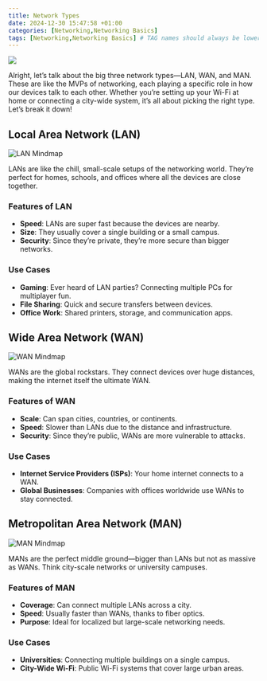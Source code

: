 ```yaml
---
title: Network Types
date: 2024-12-30 15:47:58 +01:00
categories: [Networking,Networking Basics]
tags: [Networking,Networking Basics] # TAG names should always be lowercase
---
```


![](https://raw.githubusercontent.com/secusavvy/secusavvy.github.io/refs/heads/master/assets/Posts_img/Networking/2/Types%20of%20Network.png)  

Alright, let’s talk about the big three network types—LAN, WAN, and MAN. These are like the MVPs of networking, each playing a specific role in how our devices talk to each other. Whether you’re setting up your Wi-Fi at home or connecting a city-wide system, it’s all about picking the right type. Let’s break it down!

## Local Area Network (LAN)  

![LAN Mindmap](https://raw.githubusercontent.com/secusavvy/secusavvy.github.io/refs/heads/master/assets/Posts_img/Networking/2/Local%20Area%20Network%20(LAN).png)  

LANs are like the chill, small-scale setups of the networking world. They’re perfect for homes, schools, and offices where all the devices are close together.  

### Features of LAN  
- **Speed**: LANs are super fast because the devices are nearby.  
- **Size**: They usually cover a single building or a small campus.  
- **Security**: Since they’re private, they’re more secure than bigger networks.  

### Use Cases  
- **Gaming**: Ever heard of LAN parties? Connecting multiple PCs for multiplayer fun.  
- **File Sharing**: Quick and secure transfers between devices.  
- **Office Work**: Shared printers, storage, and communication apps.  

## Wide Area Network (WAN)  

![WAN Mindmap](https://raw.githubusercontent.com/secusavvy/secusavvy.github.io/refs/heads/master/assets/Posts_img/Networking/2/Wide%20Area%20Network%20(WAN).png)  

WANs are the global rockstars. They connect devices over huge distances, making the internet itself the ultimate WAN.  

### Features of WAN  
- **Scale**: Can span cities, countries, or continents.  
- **Speed**: Slower than LANs due to the distance and infrastructure.  
- **Security**: Since they’re public, WANs are more vulnerable to attacks.  

### Use Cases  
- **Internet Service Providers (ISPs)**: Your home internet connects to a WAN.  
- **Global Businesses**: Companies with offices worldwide use WANs to stay connected.  

## Metropolitan Area Network (MAN)  

![MAN Mindmap](https://raw.githubusercontent.com/secusavvy/secusavvy.github.io/refs/heads/master/assets/Posts_img/Networking/2/Metropolitan%20Area%20Network%20(MAN).png)  

MANs are the perfect middle ground—bigger than LANs but not as massive as WANs. Think city-scale networks or university campuses.  

### Features of MAN  
- **Coverage**: Can connect multiple LANs across a city.  
- **Speed**: Usually faster than WANs, thanks to fiber optics.  
- **Purpose**: Ideal for localized but large-scale networking needs.  

### Use Cases  
- **Universities**: Connecting multiple buildings on a single campus.  
- **City-Wide Wi-Fi**: Public Wi-Fi systems that cover large urban areas.  

